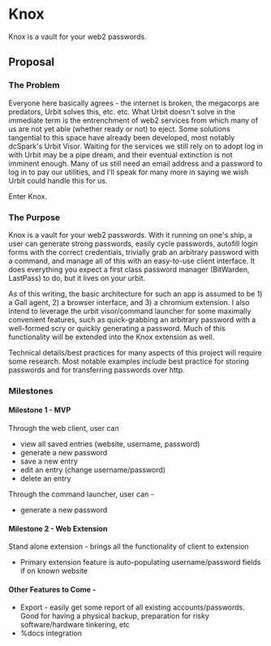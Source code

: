 # Knox

Knox is a vault for your web2 passwords.

## Proposal

### The Problem

Everyone here basically agrees - the internet is broken, the megacorps are predators, Urbit solves this, etc. etc. What Urbit doesn't solve in the immediate term is the entrenchment of web2 services from which many of us are not yet able (whether ready or not) to eject. Some solutions tangential to this space have already been developed, most notably dcSpark's Urbit Visor. Waiting for the services we still rely on to adopt log in with Urbit may be a pipe dream, and their eventual extinction is not imminent enough. Many of us still need an email address and a password to log in to pay our utilities, and I'll speak for many more in saying we wish Urbit could handle this for us.

Enter Knox.

### The Purpose

Knox is a vault for your web2 passwords. With it running on one's ship, a user can generate strong passwords, easily cycle passwords, autofill login forms with the correct credentials, trivially grab an arbitrary password with a command, and manage all of this with an easy-to-use client interface. It does everything you expect a first class password manager (BitWarden, LastPass) to do, but it lives on your urbit.

As of this writing, the basic architecture for such an app is assumed to be 1) a Gall agent, 2) a browser interface, and 3) a chromium extension. I also intend to leverage the urbit visor/command launcher for some maximally convenient features, such as quick-grabbing an arbitrary password with a well-formed scry or quickly generating a password. Much of this functionality will be extended into the Knox extension as well.

Technical details/best practices for many aspects of this project will require some research. Most notable examples include best practice for storing passwords and for transferring passwords over http.

### Milestones

#### Milestone 1 - MVP

Through the web client, user can

- view all saved entries (website, username, password)
- generate a new password
- save a new entry
- edit an entry (change username/password)
- delete an entry

Through the command launcher, user can -

- generate a new password

#### Milestone 2 - Web Extension

Stand alone extension - brings all the functionality of client to extension

- Primary extension feature is auto-populating username/password fields if on known website

#### Other Features to Come -

- Export - easily get some report of all existing accounts/passwords. Good for having a physical backup, preparation for risky software/hardware tinkering, etc
- %docs integration